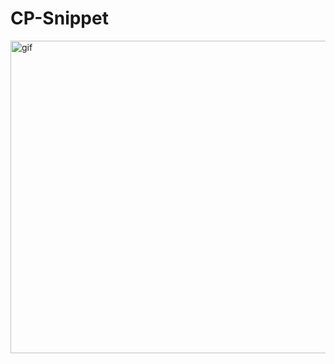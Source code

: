 # CP-Snippet
<p>
  <img align = "center" alt="gif" src="https://media2.giphy.com/media/dZX3AduGrY3uJ7qCsx/200.webp?cid=ecf05e47b4g7o6yafdpdvx6ce5qowxm5i5mm9fn2ivp5nttv&rid=200.webp&ct=g" width="900" height="500" />
  </p>
